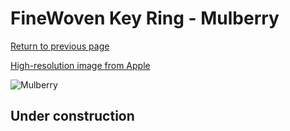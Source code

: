 # FineWoven Key Ring - Mulberry

[Return to previous page](/airtag)

[High-resolution image from Apple](https://store.storeimages.cdn-apple.com/8756/as-images.apple.com/is/MT2J3?wid=4500&hei=4500&fmt=png)

<div style="width: 500px"><img src="/almost_uncompressed/MT2J3.webp" alt="Mulberry"></div>

## Under construction
